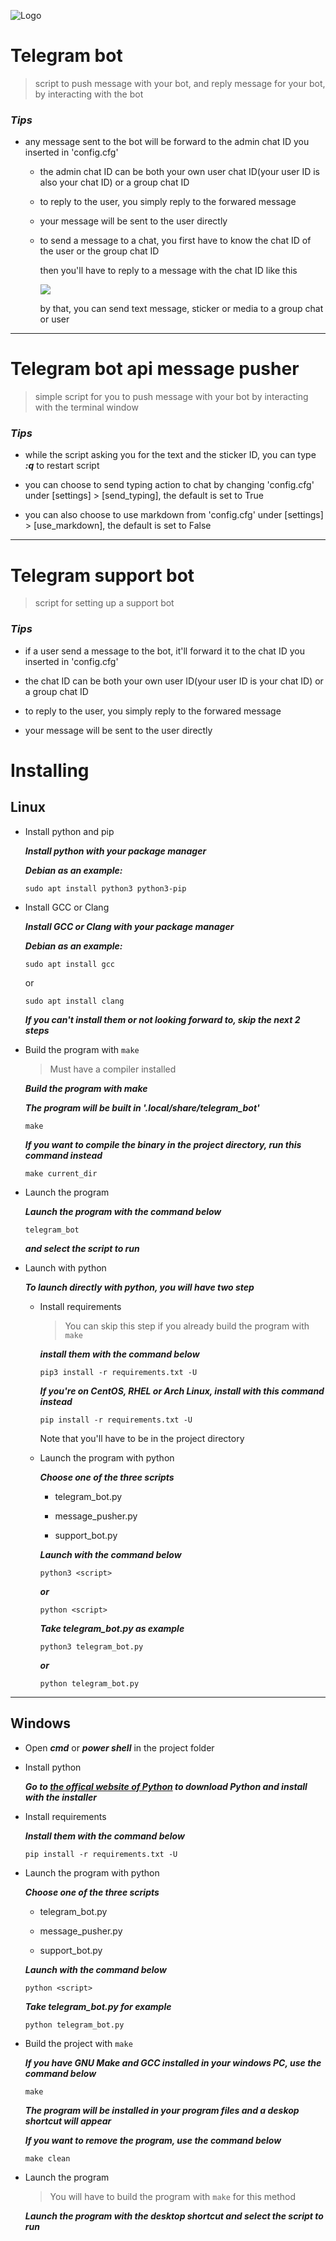 ﻿![Logo](images/LOGO.png)

# Telegram bot

> script to push message with your bot, and reply message for your bot, by interacting with the bot

### ***Tips***

- any message sent to the bot will be forward to the admin chat ID you inserted in 'config.cfg'  
  
  - the admin chat ID can be both your own user chat ID(your user ID is also your chat ID) or a group chat ID  
  
  - to reply to the user, you simply reply to the forwared message  
  
  - your message will be sent to the user directly

  - to send a message to a chat, you first have to know the chat ID of the user or the group chat ID  
    
    then you'll have to reply to a message with the chat ID like this  

    ![](./images/01.png)  
      
      by that, you can send text message, sticker or media to a group chat or user

-------

# Telegram bot api message pusher

> simple script for you to push message with your bot by interacting with the terminal window


### ***Tips***

- while the script asking you for the text and the sticker ID, you can type ***:q*** to restart script

- you can choose to send typing action to chat by changing 'config.cfg' under [settings] > [send_typing], the default is set to True

- you can also choose to use markdown from 'config.cfg' under [settings] > [use_markdown], the default is set to False

------------


# Telegram support bot

> script for setting up a support bot


### ***Tips***

- if a user send a message to the bot, it'll forward it to the chat ID you inserted in 'config.cfg'

- the chat ID can be both your own user ID(your user ID is your chat ID) or a group chat ID

- to reply to the user, you simply reply to the forwared message

- your message will be sent to the user directly

# Installing

## Linux
- Install python and pip

  ***Install python with your package manager***

  ***Debian as an example:***

  `sudo apt install python3 python3-pip`


- Install GCC or Clang

  ***Install GCC or Clang with your package manager***

  ***Debian as an example:***

  `sudo apt install gcc`
  
  or

  `sudo apt install clang`

  ***If you can't install them or not looking forward to, skip the next 2 steps***


- Build the program with `make`

  > Must have a compiler installed

  ***Build the program with make***

  ***The program will be built in '.local/share/telegram_bot'***

  `make`

  ***If you want to compile the binary in the project directory, run this command instead***

  `make current_dir`

- Launch the program

  ***Launch the program with the command below***

  `telegram_bot`

  ***and select the script to run***


- Launch with python

  ***To launch directly with python, you will have two step***

  - Install requirements

    > You can skip this step if you already build the program with `make`
    
    ***install them with the command below***

    `pip3 install -r requirements.txt -U`

    ***If you're on CentOS, RHEL or Arch Linux, install with this command instead***

    `pip install -r requirements.txt -U`

    Note that you'll have to be in the project directory

  - Launch the program with python

    ***Choose one of the three scripts***

      - telegram_bot.py

      - message_pusher.py

      - support_bot.py

    ***Launch with the command below***

    `python3 <script>`

    ***or***

    `python <script>`

    ***Take telegram_bot.py as example***

    `python3 telegram_bot.py`

    ***or***

    `python telegram_bot.py`

-------

## Windows
- Open ***cmd*** or ***power shell*** in the project folder

- Install python

  ***Go to [the offical website of Python](https://www.python.org/) to download Python and install with the installer***

- Install requirements

  ***Install them with the command below***

  `pip install -r requirements.txt -U`

- Launch the program with python

  ***Choose one of the three scripts***

    - telegram_bot.py

    - message_pusher.py

    - support_bot.py

  ***Launch with the command below***

  `python <script>`

  ***Take telegram_bot.py for example***

  `python telegram_bot.py`

- Build the project with `make`

  ***If you have GNU Make and GCC installed in your windows PC, use the command below***

  `make`

  ***The program will be installed in your program files and a deskop shortcut will appear***

  ***If you want to remove the program, use the command below***

  `make clean`

- Launch the program

  > You will have to build the program with `make` for this method

  ***Launch the program with the desktop shortcut and select the script to run***